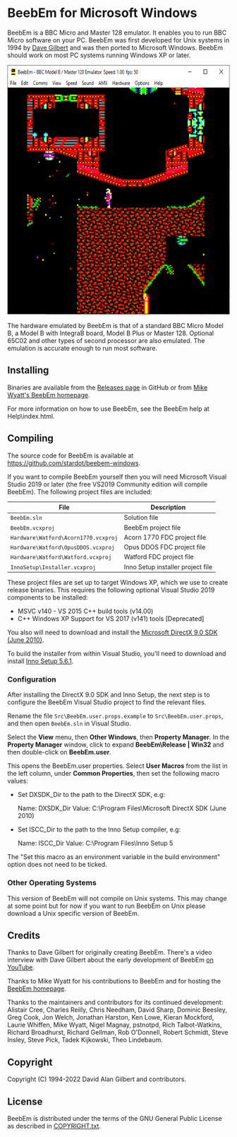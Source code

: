 BeebEm for Microsoft Windows
============================

BeebEm is a BBC Micro and Master 128 emulator. It enables you to run BBC Micro software on your PC. BeebEm was first developed for Unix systems in 1994 by [Dave Gilbert](http://www.treblig.org/) and was then ported to Microsoft Windows. BeebEm should work on most PC systems running Windows XP or later.

<p align="center">
  <a href="https://github.com/stardot/beebem-windows"><img src="BeebEm.png" alt="BeebEm" width="642" height="564" /></a>
</p>

The hardware emulated by BeebEm is that of a standard BBC Micro Model B, a Model B with IntegraB board, Model B Plus or Master 128. Optional 65C02 and other types of second processor are also emulated. The emulation is accurate enough to run most software.

Installing
----------

Binaries are available from the [Releases page](https://github.com/stardot/beebem-windows/releases/) in GitHub or from [Mike Wyatt's BeebEm homepage](http://www.mkw.me.uk/beebem).

For more information on how to use BeebEm, see the BeebEm help at Help\index.html.

Compiling
---------

The source code for BeebEm is available at https://github.com/stardot/beebem-windows.

If you want to compile BeebEm yourself then you will need Microsoft Visual Studio 2019 or later (the free VS2019 Community edition will compile BeebEm). The following project files are included:

| File                                 | Description                       |
| ------------------------------------ | --------------------------------- |
| `BeebEm.sln`                         | Solution file                     |
| `BeebEm.vcxproj`                     | BeebEm project file               |
| `Hardware\Watford\Acorn1770.vcxproj` | Acorn 1770 FDC project file       |
| `Hardware\Watford\OpusDDOS.vcxproj`  | Opus DDOS FDC project file        |
| `Hardware\Watford\Watford.vcxproj`   | Watford FDC project file          |
| `InnoSetup\Installer.vcxproj`        | Inno Setup installer project file |

These project files are set up to target Windows XP, which we use to create release binaries. This requires the following optional Visual Studio 2019 components to be installed:

* MSVC v140 - VS 2015 C++ build tools (v14.00)
* C++ Windows XP Support for VS 2017 (v141) tools [Deprecated]

You also will need to download and install the [Microsoft DirectX 9.0 SDK (June 2010)](https://www.microsoft.com/en-us/download/details.aspx?id=6812).

To build the installer from within Visual Studio, you'll need to download and install [Inno Setup 5.6.1](https://files.jrsoftware.org/is/5/).

### Configuration

After installing the DirectX 9.0 SDK and Inno Setup, the next step is to configure the BeebEm Visual Studio project to find the relevant files.

Rename the file `Src\BeebEm.user.props.example` to `Src\BeebEm.user.props`, and then open `BeebEm.sln` in Visual Studio.

Select the **View** menu, then **Other Windows**, then **Property Manager**. In the **Property Manager** window, click to expand **BeebEm\Release | Win32** and then double-click on **BeebEm.user**.

This opens the BeebEm.user properties. Select **User Macros** from the list in the left column, under **Common Properties**, then set the following macro values:

* Set DXSDK_Dir to the path to the DirectX SDK, e.g:

  Name:  DXSDK_Dir
  Value: C:\Program Files\Microsoft DirectX SDK (June 2010)

* Set ISCC_Dir to the path to the Inno Setup compiler, e.g:

  Name:  ISCC_Dir
  Value: C:\Program Files\Inno Setup 5

The "Set this macro as an environment variable in the build environment"
option does not need to be ticked.

### Other Operating Systems

This version of BeebEm will not compile on Unix systems. This may change at some point but for now if you want to run BeebEm on Unix please download a Unix specific version of BeebEm.

Credits
-------

Thanks to Dave Gilbert for originally creating BeebEm. There's a video interview with Dave Gilbert about the early development of BeebEm [on YouTube](https://www.youtube.com/watch?v=7D5Msu4zn-Q).

Thanks to Mike Wyatt for his contributions to BeebEm and for hosting the [BeebEm homepage](http://www.mkw.me.uk/beebem).

Thanks to the maintainers and contributors for its continued development: Alistair Cree, Charles Reilly, Chris Needham, David Sharp, Dominic Beesley, Greg Cook, Jon Welch, Jonathan Harston, Ken Lowe, Kieran Mockford, Laurie Whiffen, Mike Wyatt, Nigel Magnay, pstnotpd, Rich Talbot-Watkins, Richard Broadhurst, Richard Gellman, Rob O'Donnell, Robert Schmidt, Steve Insley, Steve Pick, Tadek Kijkowski, Theo Lindebaum.

Copyright
---------

Copyright (C) 1994-2022 David Alan Gilbert and contributors.

License
-------

BeebEm is distributed under the terms of the GNU General Public License as described in [COPYRIGHT.txt](COPYRIGHT.txt).
